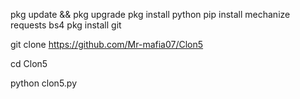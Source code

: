 pkg update && pkg upgrade 
pkg install python
pip install mechanize requests bs4
pkg install git

git clone https://github.com/Mr-mafia07/Clon5

cd Clon5

python clon5.py

